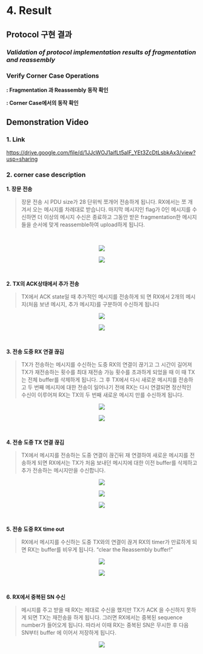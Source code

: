 # 4. Result
## Protocol 구현 결과 
### ***Validation of protocol implementation results of fragmentation and reassembly***

### **Verify Corner Case Operations**

**: Fragmentation 과 Reassembly 동작 확인**

**: Corner Case에서의 동작 확인**


## Demonstration Video

### **1. Link**

https://drive.google.com/file/d/1JJcWOJ1aifLt5aIF_YEt3ZcDtLsbkAx3/view?usp=sharing

### **2. corner case description**

**1. 장문 전송**
> 장문 전송 시 PDU size가 28 단위씩 쪼개어 전송하게 됩니다. RX에서는 쪼 개겨서 오는 메시지를 차례대로 받습니다. 마지막 메시지인 flag가 0인 메시지를 수신하면 더 이상의 메시지 수신은 종료하고 그동안 받은 fragmentation한 메시지들을 순서에 맞게 reassemble하여 upload하게 됩니다.
</br>
<p align="center"><img src="https://github.com/dbwpdls22/Networkprotocol/blob/main/figs/Case1-1.jpg?raw=true"></p>
<p align="center"><img src="https://github.com/dbwpdls22/Networkprotocol/blob/main/figs/Case1-2.jpg?raw=true"></p>
</br>

**2. TX의 ACK상태에서 추가 전송**
> TX에서 ACK state일 때 추가적인 메시지를 전송하게 되 면 RX에서 2개의 메시지(처음 보낸 메시지, 추가 메시지)를 구분하여 수신하게 됩니다
<p align="center"><img src="https://github.com/dbwpdls22/Networkprotocol/blob/main/figs/Case2-1.jpg?raw=true"></p>
<p align="center"><img src="https://github.com/dbwpdls22/Networkprotocol/blob/main/figs/Case2-2.jpg?raw=true"></p>
</br>

**3. 전송 도중 RX 연결 끊김**
> TX가 전송하는 메시지를 수신하는 도중 RX의 연결이 끊기고 그 시간이 길어져 TX가 재전송하는 횟수를 최대 재전송 가능 횟수를 초과하게 되었을 때 이 때 TX는 전체 buffer를 삭제하게 됩니다. 그 후 TX에서 다시 새로운 메시지를 전송하고 두 번째 메시지에 대한 전송이 일어나기 전에 RX는 다시 연결되면 정산적인 수신이 이루어져 RX는 TX의 두 번째 새로운 메시지 만를 수신하게 됩니다.
<p align="center"><img src="https://github.com/dbwpdls22/Networkprotocol/blob/main/figs/Case3-1.jpg?raw=true"></p>
<p align="center"><img src="https://github.com/dbwpdls22/Networkprotocol/blob/main/figs/Case3-2.jpg?raw=true"></p>
</br>

**4. 전송 도중 TX 연결 끊김**
> TX에서 메시지를 전송하는 도중 연결이 끊긴뒤 재 연결하여 새로운 메시지를 전송하게 되면 RX에서는 TX가 처음 보내던 메시지에 대한 이전 buffer를 삭제하고 추가 전송하는 메시지만을 수신합니다.
<p align="center"><img src="https://github.com/dbwpdls22/Networkprotocol/blob/main/figs/Case4-1.jpg?raw=true"></p>
<p align="center"><img src="https://github.com/dbwpdls22/Networkprotocol/blob/main/figs/Case5-2.jpg?raw=true"></p>
<p align="center"><img src="https://github.com/dbwpdls22/Networkprotocol/blob/main/figs/Case4-3.jpg?raw=true"></p>
</br>

**5. 전송 도중 RX time out**
> RX에서 메시지를 수신하는 도중 TX와의 연결이 끊겨 RX의 timer가 만료하게 되면 RX는 buffer를 비우게 됩니다. “clear the Reassembly buffer!”
<p align="center"><img src="https://github.com/dbwpdls22/Networkprotocol/blob/main/figs/Case5-1.jpg?raw=true"></p>
<p align="center"><img src="https://github.com/dbwpdls22/Networkprotocol/blob/main/figs/Case5-2.jpg?raw=true"></p>
</br>

**6. RX에서 중복된 SN 수신** 
> 메시지를 주고 받을 때 RX는 제대로 수신을 했지만 TX가 ACK 을 수신하지 못하게 되면 TX는 재전송을 하게 됩니다. 그러면 RX에서는 중복된 sequence number가 들어오게 됩니다. 따라서 이때 RX는 중복된 SN은 무시한 후 다음 SN부터 buffer 에 이어서 저장하게 됩니다.
<p align="center"><img src="https://github.com/dbwpdls22/Networkprotocol/blob/main/figs/Case6-1.jpg?raw=true"></p>

